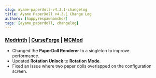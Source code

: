 ```yaml
---
slug: ayame-paperdoll-v4.3.1-changelog
title: Ayame PaperDoll v4.3.1 Change Log
authors: [happyrespawnanchor]
tags: [ayame_paperdoll, changelog]
---
```

### [Modrinth](https://modrinth.com/mod/ayame-paperdoll) | [CurseForge](https://www.curseforge.com/minecraft/mc-mods/ayame-paperdoll) | [MCMod](https://www.mcmod.cn/class/17015.html)
- Changed the **PaperDoll Renderer** to a singleton to improve performance.
- Updated **Rotation Unlock** to **Rotation Mode**.
- Fixed an issue where two paper dolls overlapped on the configuration screen.
<!-- truncate -->
